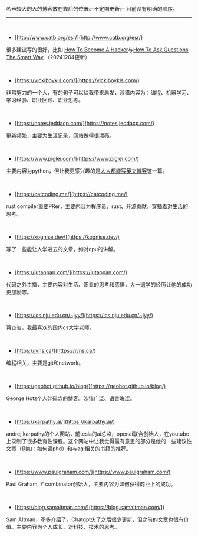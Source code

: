  ~~名声较大的人的博客放在靠后的位置。不定期更新。~~
 目前没有明确的顺序。

-----
<p>&nbsp;</p>

-  [http://www.catb.org/esr/](http://www.catb.org/esr/)

很多建议写的很好，比如 [How To Become A Hacker](http://www.catb.org/esr/faqs/hacker-howto.html)与[How To Ask Questions The Smart Way](http://www.catb.org/esr/faqs/smart-questions.html)
（20241204更新）
<p>&nbsp;</p>

-  [https://vickiboykis.com/](https://vickiboykis.com/)

非常努力的一个人，有的句子可以给我带来启发，涉猎内容为：编程、机器学习、学习经验、职业回顾、职业思考。
<p>&nbsp;</p>

- [https://notes.jeddacp.com/](https://notes.jeddacp.com/)

更新频繁，主要为生活记录，网站做得很漂亮。
<p>&nbsp;</p>

- [https://www.piglei.com/](https://www.piglei.com/)

主要内容为python，但让我更感兴趣的是[人人都能写英文博客](https://www.piglei.com/articles/everyone-can-write-eng-blog/)这一篇。
<p>&nbsp;</p>

-  [https://catcoding.me/](https://catcoding.me/)

rust compiler重要PRer，主要内容为程序员、rust、开源贡献，穿插着对生活的思考。
<p>&nbsp;</p>

-  [https://kognise.dev/](https://kognise.dev/)

写了一些能让人学进去的文章，如对cpu的讲解。
<p>&nbsp;</p>

-  [https://lutaonan.com/](https://lutaonan.com/)

代码之外主播，主要内容对生活、职业的思考和感悟，大一退学的经历让他的成功更加励志。
<p>&nbsp;</p>

- [https://ics.nju.edu.cn/~jyy/](https://ics.nju.edu.cn/~jyy/)

蒋炎岩，我最喜欢的国内cs大学老师。
<p>&nbsp;</p>

- [https://jvns.ca/](https://jvns.ca/)

编程相关，主要是git和network。
<p>&nbsp;</p>

-  [https://geohot.github.io/blog/](https://geohot.github.io/blog/)

George Hotz个人碎碎念的博客。涉猎广泛、语言晦涩。
<p>&nbsp;</p>

-  [https://karpathy.ai/](https://karpathy.ai/)

andrej karpathy的个人网站，前tesla的ai总监，openai联合创始人，在youtube上录制了很多教育性课程。这个网站中让我觉得最有意思的部分是他的一些建议性文章（例如：如何读phd）和与agi相关的书籍的推荐。
<p>&nbsp;</p>

-  [https://www.paulgraham.com/](https://www.paulgraham.com/)

Paul Graham, Y combinator创始人，主要内容为如何获得商业上的成功。
<p>&nbsp;</p>

-  [https://blog.samaltman.com/](https://blog.samaltman.com/])

Sam Altman，不多介绍了。Chatgpt火了之后很少更新，但之前的文章也很有价值。主要内容为个人成长、对科技、技术的思考。